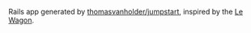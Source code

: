 Rails app generated by [thomasvanholder/jumpstart](https://github.com/thomasvanholder/jumpstart), inspired by the [Le Wagon](https://www.lewagon.com).
